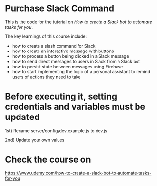 # Purchase Slack Command

This is the code for the tutorial on _How to create a Slack bot to automate tasks for you_.

The key learnings of this course include:

* how to create a slash command for Slack
* how to create an interactive message with buttons
* how to process a button being clicked in a Slack message
* how to send direct messages to users in Slack from a Slack bot
* how to persist state between messages using Firebase
* how to start implementing the logic of a personal assistant to remind users of actions they need to take

# Before executing it, setting credentials and variables must be updated

1st) Rename server/config/dev.example.js to dev.js

2nd) Update your own values

# Check the course on
https://www.udemy.com/how-to-create-a-slack-bot-to-automate-tasks-for-you